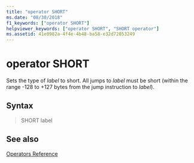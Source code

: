 ```yaml
---
title: "operator SHORT"
ms.date: "08/30/2018"
f1_keywords: ["operator SHORT"]
helpviewer_keywords: ["operator SHORT", "SHORT operator"]
ms.assetid: 41e0982a-4f4e-4b48-ba58-e32d72053249
---
```

# operator SHORT

Sets the type of *label* to short. All jumps to *label* must be short (within the range -128 to +127 bytes from the jump instruction to *label*).

## Syntax

> SHORT label

## See also

[Operators Reference](../../assembler/masm/operators-reference.md)<br/>